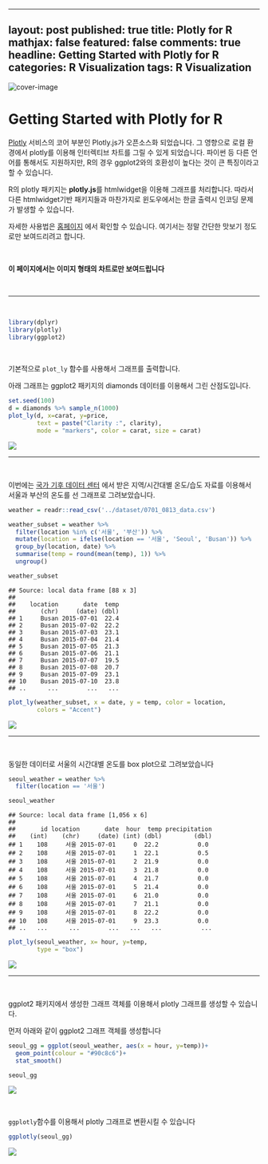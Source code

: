 
---
layout: post
published: true
title: Plotly for R
mathjax: false
featured: false
comments: true
headline: Getting Started with Plotly for R
categories: R Visualization
tags: R Visualization
---

![cover-image](/images/old-book.jpg)

# Getting Started with Plotly for R

[Plotly](https://plot.ly) 서비스의 코어 부분인 Plotly.js가 오픈소스화 되었습니다. 그 영향으로 로컬 환경에서 plotly를 이용해 인터렉티브 차트를 그릴 수 있게 되었습니다. 파이썬 등 다른 언어를 통해서도 지원하지만, R의 경우 ggplot2와의 호환성이 높다는 것이 큰 특징이라고 할 수 있습니다. 

R의 plotly 패키지는 **plotly.js**를 htmlwidget을 이용해 그래프를 처리합니다. 따라서 다른 htmlwidget기반 패키지들과 마찬가지로 윈도우에서는 한글 출력시 인코딩 문제가 발생할 수 있습니다. 

자세한 사용법은 [홈페이지](https://plot.ly/r/) 에서 확인할 수 있습니다. 여기서는 정말 간단한 맛보기 정도로만 보여드리려고 합니다. 

<br />

**이 페이지에서는 이미지 형태의 차트로만 보여드립니다**

<br />

---

<br />


```r
library(dplyr)
library(plotly)
library(ggplot2)
```

<br />

기본적으로 `plot_ly` 함수를 사용해서 그래프를 출력합니다.

아래 그래프는 ggplot2 패키지의 diamonds 데이터를 이용해서 그린 산점도입니다.


```r
set.seed(100)
d = diamonds %>% sample_n(1000)
plot_ly(d, x=carat, y=price,
        text = paste("Clarity :", clarity),
        mode = "markers", color = carat, size = carat)
```

![](/images/post_image/plotly_for_r/plotly1.PNG)

---

<br />

이번에는 [국가 기후 데이터 센터](http://sts.kma.go.kr/jsp/home/contents/main/main.do) 에서 받은 지역/시간대별 온도/습도 자료를 이용해서 서울과 부산의 온도를 선 그래프로 그려보았습니다.


```r
weather = readr::read_csv('../dataset/0701_0813_data.csv')

weather_subset = weather %>% 
  filter(location %in% c('서울', '부산')) %>% 
  mutate(location = ifelse(location == '서울', 'Seoul', 'Busan')) %>% 
  group_by(location, date) %>% 
  summarise(temp = round(mean(temp), 1)) %>% 
  ungroup()

weather_subset
```

```
## Source: local data frame [88 x 3]
## 
##    location       date  temp
##       (chr)     (date) (dbl)
## 1     Busan 2015-07-01  22.4
## 2     Busan 2015-07-02  22.2
## 3     Busan 2015-07-03  23.1
## 4     Busan 2015-07-04  21.4
## 5     Busan 2015-07-05  21.3
## 6     Busan 2015-07-06  21.1
## 7     Busan 2015-07-07  19.5
## 8     Busan 2015-07-08  20.7
## 9     Busan 2015-07-09  23.1
## 10    Busan 2015-07-10  23.8
## ..      ...        ...   ...
```


```r
plot_ly(weather_subset, x = date, y = temp, color = location,
        colors = "Accent")
```

![](/images/post_image/plotly_for_r/plotly2.PNG)

---

<br />

동일한 데이터로 서울의 시간대별 온도를 box plot으로 그려보았습니다


```r
seoul_weather = weather %>% 
  filter(location == '서울')

seoul_weather
```

```
## Source: local data frame [1,056 x 6]
## 
##       id location       date  hour  temp precipitation
##    (int)    (chr)     (date) (int) (dbl)         (dbl)
## 1    108     서울 2015-07-01     0  22.2           0.0
## 2    108     서울 2015-07-01     1  22.1           0.5
## 3    108     서울 2015-07-01     2  21.9           0.0
## 4    108     서울 2015-07-01     3  21.8           0.0
## 5    108     서울 2015-07-01     4  21.7           0.0
## 6    108     서울 2015-07-01     5  21.4           0.0
## 7    108     서울 2015-07-01     6  21.0           0.0
## 8    108     서울 2015-07-01     7  21.1           0.0
## 9    108     서울 2015-07-01     8  22.2           0.0
## 10   108     서울 2015-07-01     9  23.3           0.0
## ..   ...      ...        ...   ...   ...           ...
```


```r
plot_ly(seoul_weather, x= hour, y=temp,
        type = "box")
```

![](/images/post_image/plotly_for_r/plotly3.PNG)

---

<br />

ggplot2 패키지에서 생성한 그래프 객체를 이용해서 plotly 그래프를 생성할 수 있습니다.

먼저 아래와 같이 ggplot2 그래프 객체를 생성합니다


```r
seoul_gg = ggplot(seoul_weather, aes(x = hour, y=temp))+
  geom_point(colour = "#90c8c6")+
  stat_smooth()

seoul_gg
```

![](/images/post_image/plotly_for_r/plotly4.png)

<br />

`ggplotly`함수를 이용해서 plotly 그래프로 변환시킬 수 있습니다


```r
ggplotly(seoul_gg)
```

![](/images/post_image/plotly_for_r/plotly5.PNG)